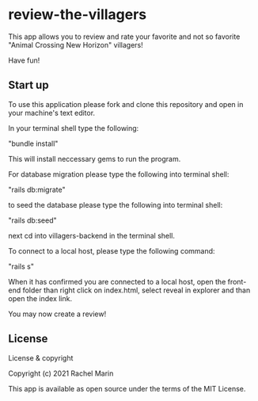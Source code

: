 # review-the-villagers
This app allows you to review and rate your favorite and not so favorite "Animal Crossing New Horizon" villagers! 

Have fun!

## Start up
To use this application please fork and clone this repository and open in your machine's text editor.

In your terminal shell type the following:

"bundle install"

This will install neccessary gems to run the program.

For database migration please type the following into terminal shell:

"rails db:migrate" 

to seed the  database please type the following into terminal shell:

"rails db:seed"

next cd into villagers-backend in the terminal shell.

To connect to a local host, please type the following command:

"rails s"

When it has confirmed you are connected to a local host, open the front-end folder than right click on index.html, select reveal in explorer and than open the index link.

You may now create a review!

## License
License & copyright

Copyright (c) 2021 Rachel Marin

This app is available as open source under the terms of the MIT License.
